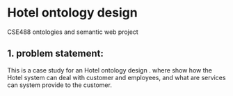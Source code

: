 # Hotel ontology design
CSE488 ontologies and semantic web project<br>
## 1. problem statement:
This is a case study for an Hotel ontology design . where show how the Hotel system can deal with customer and employees, and what are services can system provide to the customer.
